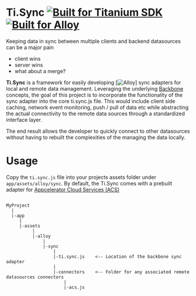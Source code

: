 

[ti-badge]: http://www-static.appcelerator.com/badges/titanium-git-badge-sq.png
[alloy-badge]:http://www-static.appcelerator.com/badges/alloy-git-badge-sq.png
[alloy]:http://www.appcelerator.com/alloy/
[ti]: http://www.appcelerator.com/titanium/
[gittio-badge]: http://gitt.io/badge.png
[gittio-page]: http://gitt.io/component/it.smc.navitems

Ti.Sync [![Built for Titanium SDK][ti-badge]][ti] [![Built for Alloy][alloy-badge]][alloy] 
=======

Keeping data in sync between multiple clients and backend datasources can be a major pain

* client wins
* server wins
* what about a merge?

**Ti.Sync** is a framework for easily developing [![Alloy][alloy]] sync adapters for local and remote data management. Leveraging the underlying [Backbone](http://www.backbonejs.org) concepts, the goal of this project is to incorporate the functionality of the sync adapter into the core ti.sync.js file. This would include client side caching, network event monitoring, push / pull of data etc while abstracting the actual connectivity to the remote data sources through a standardized interface layer.

The end result allows the developer to quickly connect to other datasources without having to rebuilt the complexities of the managing the data locally.



Usage
=====

Copy the `ti.sync.js` file into your projects assets folder under `app/assets/alloy/sync`. By default, the Ti.Sync comes with a prebuilt adapter for [Appcelerator Cloud Services (ACS)](http://docs.appcelerator.com/cloud/latest/)

~~~

MyProject
  |
  |-app
     |
     |-assets
          |
          |-alloy
              |
              |-sync
                  |
                  |-ti.sync.js    <-- Location of the backbone sync adapter
                  |
                  |-connectors    <-- Folder for any associated remote datasources connectors
                      |
                      |-acs.js

~~~





